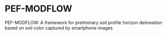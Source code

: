 # PEF-MODFLOW
PEF-MODFLOW: A framework for preliminary soil profile horizon delineation based on soil color captured by smartphone images
